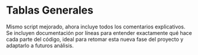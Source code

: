 # Tablas Generales
Mismo script mejorado, ahora incluye todos los comentarios explicativos. Se incluyen documentación por líneas para entender exactamente qué hace cada parte del código, ideal para retomar esta nueva fase del proyecto y adaptarlo a futuros análisis.
